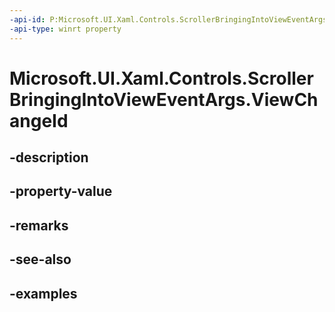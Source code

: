 ```yaml
---
-api-id: P:Microsoft.UI.Xaml.Controls.ScrollerBringingIntoViewEventArgs.ViewChangeId
-api-type: winrt property
---
```


<!-- Property syntax.
public int ViewChangeId { get; }
-->

# Microsoft.UI.Xaml.Controls.ScrollerBringingIntoViewEventArgs.ViewChangeId

## -description

## -property-value

## -remarks

## -see-also

## -examples

